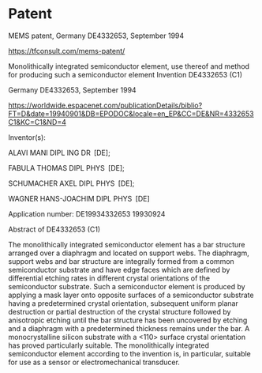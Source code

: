 # Patent
MEMS patent, Germany DE4332653, September 1994 

https://tfconsult.com/mems-patent/

Monolithically integrated semiconductor element, use thereof and method for producing such a semiconductor element
Invention DE4332653 (C1)

Germany DE4332653, 
September 1994

https://worldwide.espacenet.com/publicationDetails/biblio?FT=D&date=19940901&DB=EPODOC&locale=en_EP&CC=DE&NR=4332653C1&KC=C1&ND=4

Inventor(s):	

ALAVI MANI DIPL ING DR [DE]; 

FABULA THOMAS DIPL PHYS [DE]; 

SCHUMACHER AXEL DIPL PHYS [DE]; 

WAGNER HANS-JOACHIM DIPL PHYS [DE]


Application number:	
DE19934332653 19930924 


Abstract of  DE4332653 (C1)

The monolithically integrated semiconductor element has a bar structure arranged over a diaphragm and located on support webs. The diaphragm, support webs and bar structure are integrally formed from a common semiconductor substrate and have edge faces which are defined by differential etching rates in different crystal orientations of the semiconductor substrate. Such a semiconductor element is produced by applying a mask layer onto opposite surfaces of a semiconductor substrate having a predetermined crystal orientation, subsequent uniform planar destruction or partial destruction of the crystal structure followed by anisotropic etching until the bar structure has been uncovered by etching and a diaphragm with a predetermined thickness remains under the bar. A monocrystalline silicon substrate with a <110> surface crystal orientation has proved particularly suitable. The monolithically integrated semiconductor element according to the invention is, in particular, suitable for use as a sensor or electromechanical transducer.
